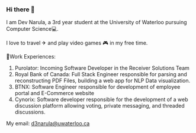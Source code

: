 ### Hi there 👋
I am Dev Narula, a 3rd year student at the University of Waterloo pursuing Computer Science💻. 

I love to travel ✈ and play video games 🎮 in my free time.

📝Work Experiences:
1. Purolator: Incoming Software Developer in the Receiver Solutions Team
2. Royal Bank of Canada: Full Stack Engineer responsible for parsing and reconstructing PDF Files, building a web app for NLP Data visualization.
3. BTNX: Software Engineer responsible for development of employee portal and E-Commerce website
4. Cynorix: Software developer responsible for the development of a web discussion platform allowing voting, private messaging, and threaded discussions.

My email: d3narula@uwaterloo.ca
<!--
**devnarula/devnarula** is a ✨ _special_ ✨ repository because its `README.md` (this file) appears on your GitHub profile.

Here are some ideas to get you started:

- 🔭 I’m currently working on ...
- 🌱 I’m currently learning ...
- 👯 I’m looking to collaborate on ...
- 🤔 I’m looking for help with ...
- 💬 Ask me about ...
- 📫 How to reach me: ...
- 😄 Pronouns: ...
- ⚡ Fun fact: ...
-->
